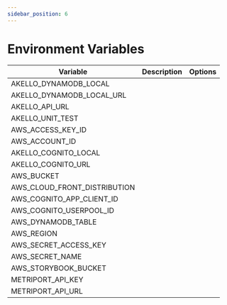 ```yaml
---
sidebar_position: 6
---
```


# Environment Variables


| Variable 	 | Description                                                                | Options   |
|------------|----------------------------------------------------------------------------|-----------|
| 	   AKELLO_DYNAMODB_LOCAL       |                                            | |
| 	   AKELLO_DYNAMODB_LOCAL_URL       |                                           |        |
| 	   AKELLO_API_URL       |                                           |           |
| 	   AKELLO_UNIT_TEST       |  |           |
| 	   AWS_ACCESS_KEY_ID       |                                                    |           |
| 	   AWS_ACCOUNT_ID       |                                                         |           |
| 	   AKELLO_COGNITO_LOCAL       |                                  |           |
| 	   AKELLO_COGNITO_URL       |                                          |           |
| 	   AWS_BUCKET       |                                                 |           |
| 	   AWS_CLOUD_FRONT_DISTRIBUTION       |                                                                            |           |
| 	   AWS_COGNITO_APP_CLIENT_ID       |                                                                            |           |
| 	   AWS_COGNITO_USERPOOL_ID       |                                                                            |           |
| 	   AWS_DYNAMODB_TABLE       |                                                                            |           |
| 	   AWS_REGION       |                                                                            |           |
| 	   AWS_SECRET_ACCESS_KEY       |                                                                            |           |
| 	   AWS_SECRET_NAME       |                                                                            |           |
| 	   AWS_STORYBOOK_BUCKET       |                                                                            |           |
| 	   METRIPORT_API_KEY       |                                                                            |           |
| 	   METRIPORT_API_URL       |                                                                            |           |
